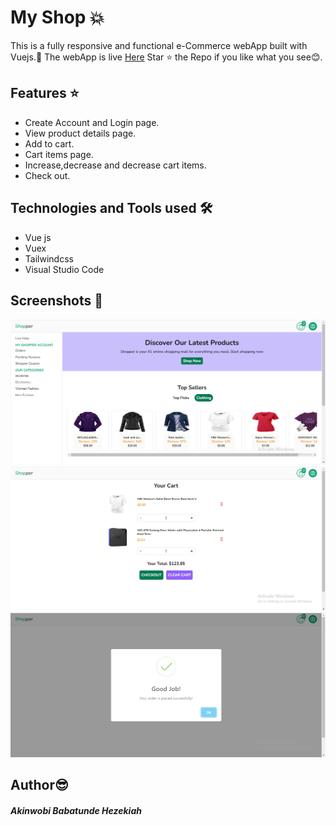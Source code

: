 # My Shop :boom:

This is a fully responsive and functional e-Commerce webApp built with Vuejs.:smiling_face_with_three_hearts:
The webApp is live [Here](https://babzshop.netlify.app/)
Star :star: the Repo if you like what you see:blush:.

## Features :star:

- Create Account and Login page.
- View product details page.
- Add to cart.
- Cart items page.
- Increase,decrease and decrease cart items.
- Check out.

## Technologies and Tools used :hammer_and_wrench:
- Vue js
- Vuex
- Tailwindcss
- Visual Studio Code

## Screenshots :camera_flash:
![](src/assets/home.png)
![](src/assets/cart.png)
![](src/assets/checkout.png)


## Author:sunglasses:
##### Akinwobi Babatunde Hezekiah